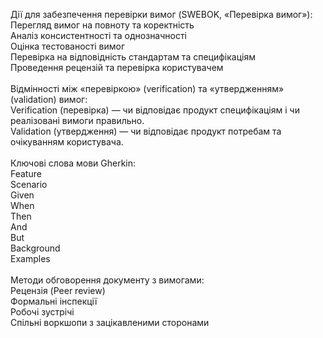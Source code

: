 Дії для забезпечення перевірки вимог (SWEBOK, «Перевірка вимог»):<br>
Перегляд вимог на повноту та коректність<br>
Аналіз консистентності та однозначності<br>
Оцінка тестованості вимог<br>
Перевірка на відповідність стандартам та специфікаціям<br>
Проведення рецензій та перевірка користувачем<br>
<br>
Відмінності між «перевіркою» (verification) та «утвердженням» (validation) вимог:<br>
Verification (перевірка) — чи відповідає продукт специфікаціям і чи реалізовані вимоги правильно.<br>
Validation (утвердження) — чи відповідає продукт потребам та очікуванням користувача.<br>
<br>
Ключові слова мови Gherkin:<br>
Feature<br>
Scenario<br>
Given<br>
When<br>
Then<br>
And<br>
But<br>
Background<br>
Examples<br>
<br>
Методи обговорення документу з вимогами:<br>
Рецензія (Peer review)<br>
Формальні інспекції<br>
Робочі зустрічі<br>
Спільні воркшопи з зацікавленими сторонами
